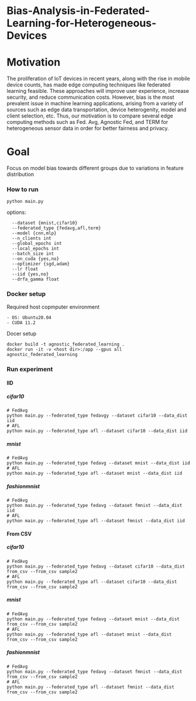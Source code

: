 # Bias-Analysis-in-Federated-Learning-for-Heterogeneous-Devices

# Motivation

The proliferation of IoT devices in recent years, along with the rise in mobile device counts, has made edge computing techniques like federated learning feasible. These approaches will improve user experience, increase security, and reduce communication costs. However, bias is the most prevalent issue in machine learning applications, arising from a variety of sources such as edge data transportation, device heterogenity, model and client selection, etc. Thus, our motivation is to compare several edge computing methods such as Fed. Avg, Agnostic Fed, and TERM for heterogeneous sensor data in order for better fairness and privacy.

# Goal
Focus on model bias towards different groups due to variations in feature distribution


### How to run
```
python main.py 
```
options:
```
  --dataset {mnist,cifar10}          
  --federated_type {fedavg,afl,term}     
  --model {cnn,mlp}         
  --n_clients int            
  --global_epochs int    
  --local_epochs int
  --batch_size int
  --on_cuda {yes,no}
  --optimizer {sgd,adam}
  --lr float
  --iid {yes,no}
  --drfa_gamma float
```


### Docker setup

Required host copmputer environment
```
- OS: Ubuntu20.04
- CUDA 11.2
```

Docer setup
```
docker build -t agnostic_federated_learning .
docker run -it -v <host dir>:/app --gpus all agnostic_federated_learning
```


### Run experiment

#### IID

##### cifar10
```
# FedAvg
python main.py --federated_type fedavgy --dataset cifar10 --data_dist iid
# AFL
python main.py --federated_type afl --dataset cifar10 --data_dist iid
```
##### mnist
```
# FedAvg
python main.py --federated_type fedavg --dataset mnist --data_dist iid
# AFL
python main.py --federated_type afl --dataset mnist --data_dist iid
```

##### fashionmnist
```
# FedAvg
python main.py --federated_type fedavg --dataset fmnist --data_dist iid
# AFL
python main.py --federated_type afl --dataset fmnist --data_dist iid
```

#### From CSV
##### cifar10
```
# FedAvg
python main.py --federated_type fedavg --dataset cifar10 --data_dist from_csv --from_csv sample2
# AFL
python main.py --federated_type afl --dataset cifar10 --data_dist from_csv --from_csv sample2
```
##### mnist
```
# FedAvg
python main.py --federated_type fedavg --dataset mnist --data_dist from_csv --from_csv sample2
# AFL
python main.py --federated_type afl --dataset mnist --data_dist from_csv --from_csv sample2
```
##### fashionmnist
```
# FedAvg
python main.py --federated_type fedavg --dataset fmnist --data_dist from_csv --from_csv sample2
# AFL
python main.py --federated_type afl --dataset fmnist --data_dist from_csv --from_csv sample2
```
